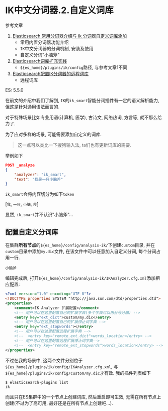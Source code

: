 # IK中文分词器.2.自定义词库

参考文章

1. [Elasticsearch 常用分词器介绍与 ik 分词器自定义词库添加](https://techlog.cn/article/list/10183300)
    - 常用内置分词器功能介绍
    - `IK`中文分词器的分词机制, 安装及使用
    - 自定义分词"小脑斧"
2. [Elasticsearch词库扩充实践](https://blog.csdn.net/ldllovegyh/article/details/82820653)
    - `${es_home}/plugins/ik/config`路径, 与参考文章1不同
3. [Elasticsearch配置IK分词器的远程词库](https://zhuanlan.zhihu.com/p/95873129)
    - 远程词库

ES: 5.5.0

在前文的介绍中我们了解到, `IK`的`ik_smart`智能分词插件有一定的语义解析能力, 但这是针对通用语法而言的. 

对于特殊场景比如专业用语(计算机, 医学), 古诗文, 网络热词, 方言等, 就不那么给力了. 

为了应对多样的场景, 可能需要添加自定义的词库.

> 这一点可以类比一下搜狗输入法, ta们也有更新词库的需要.

举例如下

```json
POST _analyze
{
    "analyzer": "ik_smart",
    "text": "我是一只小脑斧"
}
```

`ik_smart`会将内容切分为如下`token`

[`我`, `一只`, `小脑`, `斧`]

显然, `ik_smart`并不认识"小脑斧"...

## 配置自定义分词库

在集群**所有节点**的`${es_home}/config/analysis-ik/`下创建`custom`目录, 并在`custom`目录中添加`my.dic`文件, 在该文件中可以任意加入自定义分词, 每个分词占用一行.

```
小脑斧
```

编辑完成后, 打开`${es_home}/config/analysis-ik/IKAnalyzer.cfg.xml`添加相应配置:

```xml
<?xml version="1.0" encoding="UTF-8"?>
<!DOCTYPE properties SYSTEM "http://java.sun.com/dtd/properties.dtd">
<properties>
    <comment>IK Analyzer 扩展配置</comment>
    <!-- 用户可以在这里配置自己的扩展字典(多个字典可以用分号分隔) -->
    <entry key="ext_dict">custom/my.dic</entry>
    <!-- 用户可以在这里配置自己的扩展停止词字典 -->
    <entry key="ext_stopwords"></entry>
    <!-- 用户可以在这里配置远程扩展字典 -->
    <!--  <entry key="remote_ext_dict">words_location</entry> -->
    <!-- 用户可以在这里配置远程扩展停止词字典-->
    <!--  <entry key="remote_ext_stopwords">words_location</entry> -->
</properties>
```

不过在我的场景中, 这两个文件分别位于`${es_home}/plugins/ik/config/IKAnalyzer.cfg.xml`, 与`${es_home}/plugins/ik/config/custom/my.dic`才有效. 我的插件列表如下

```console
$ elasticsearch-plugins list
ik
```

而且只在ES集群中的一个节点上创建词库, 然后重启即可生效, 无需在所有节点上创建(不过为了高可用, 最好还是在所有节点上创建吧...).
